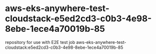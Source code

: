 # aws-eks-anywhere-test-cloudstack-e5ed2cd3-c0b3-4e98-8ebe-1ece4a70019b-85
repository for use with E2E test job aws-eks-anywhere-test-cloudstack:e5ed2cd3-c0b3-4e98-8ebe-1ece4a70019b-85
